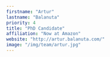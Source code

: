 ```yaml
---
firstname: "Artur"
lastname: "Balanuta"
priority: 4 
title: "PhD Candidate"
affiliation: "Now at Amazon"
website: "http://artur.balanuta.com/"
image: "/img/team/artur.jpg"
---
```

